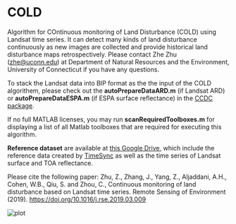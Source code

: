 # COLD
Algorithm for COntinuous monitoring of Land Disturbance (COLD) using Landsat time series. It can detect many kinds of land disturbance continuously as new images are collected and provide historical land disturbance maps retrospectively.
Please contact Zhe Zhu (zhe@uconn.edu) at Department of Natural Resources and the Environment, University of Connecticut if you have any questions.

To stack the Landsat data into BIP format as the the input of the COLD algorithem, please check out the **autoPrepareDataARD.m** (if Landsat ARD) or **autoPrepareDataESPA.m** (if ESPA surface reflectance) in the [CCDC package](https://github.com/GERSL/CCDC).

If no full MATLAB licenses, you may run **scanRequiredToolboxes.m** for displaying a list of all Matlab toolboxes that are required for executing this algorithm.

**Reference dataset** are available at [this Google Drive](https://drive.google.com/file/d/1y53vCqY_K9W7R7jONFT6iI-FyH2tz_gR/view?usp=sharing), which include the reference data created by [TimeSync](https://timesync.forestry.oregonstate.edu) as well as the time series of Landsat surface and TOA reflectance.

Please cite the following paper:
Zhu, Z., Zhang, J., Yang, Z., Aljaddani, A.H., Cohen, W.B., Qiu, S. and Zhou, C., Continuous monitoring of land disturbance based on Landsat time series. Remote Sensing of Environment (2019). https://doi.org/10.1016/j.rse.2019.03.009

![plot](https://github.com/GERSL/COLD/blob/master/cold_animation.gif?raw=true)
